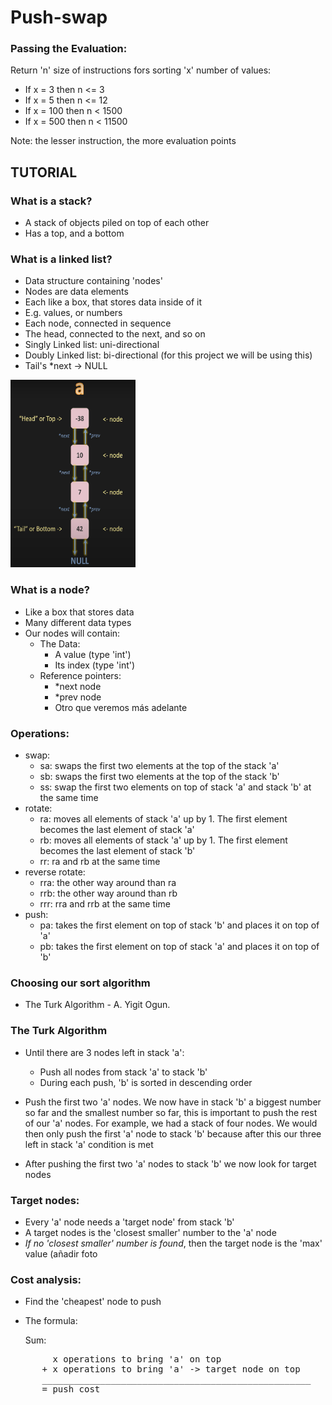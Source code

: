 # Push-swap

### Passing the Evaluation:
Return 'n' size of instructions fors sorting 'x' number of values:
- If x = 3 then n <= 3
- If x = 5 then n <= 12
- If x = 100 then n < 1500
- If x = 500 then n < 11500

Note: the lesser instruction, the more evaluation points

## TUTORIAL

### What is a stack?
- A stack of objects piled on top of each other
- Has a top, and a bottom

### What is a linked list?
- Data structure containing 'nodes'
- Nodes are data elements
- Each like a box, that stores data inside of it
- E.g. values, or numbers
- Each node, connected in sequence
- The head, connected to the next, and so on
- Singly Linked list: uni-directional
- Doubly Linked list: bi-directional (for this project we will be using this)
- Tail's *next -> NULL
<p aling="center">
<img src="https://github.com/Pausanpi/Push-swap/blob/main/img%20readme/Captura%20de%20pantalla%202024-01-03%20124904.png?raw=true" width="200" height="300" />
</p>

### What is a node?
- Like a box that stores data
- Many different data types
- Our nodes will contain:
    - The Data:
        - A value (type 'int')
        - Its index (type 'int')
    - Reference pointers:
        - *next node
        - *prev node
        - Otro que veremos más adelante

### Operations:
- swap:
    - sa: swaps the first two elements at the top of the stack 'a'
    - sb: swaps the first two elements at the top of the stack 'b'
    - ss: swap the first two elements on top of stack 'a' and stack 'b' at the same time
- rotate:
    - ra: moves all elements of stack 'a' up by 1. The first element becomes the last element of stack 'a'
    - rb: moves all elements of stack 'a' up by 1. The first element becomes the last element of stack 'b'
    - rr: ra and rb at the same time
- reverse rotate:
    - rra: the other way around than ra
    - rrb: the other way around than rb
    - rrr: rra and rrb at the same time
- push:
    - pa: takes the first element on top of stack 'b' and places it on top of 'a'
    - pb: takes the first element on top of stack 'a' and places it on top of 'b'

### Choosing our sort algorithm
- The Turk Algorithm - A. Yigit Ogun.

### The Turk Algorithm
- Until there are 3 nodes left in stack 'a':
    - Push all nodes from stack 'a' to stack 'b'
    - During each push, 'b' is sorted in descending order

- Push the first two 'a' nodes. We now have in stack 'b' a biggest number so far and the smallest number so far, this is important to push the rest of our 'a' nodes. For example, we had a stack of four nodes. We would then only push the first 'a' node to stack 'b' because after this our three left in stack 'a' condition is met
- After pushing the first two 'a' nodes to stack 'b' we now look for target nodes

### Target nodes:
- Every 'a' node needs a 'target node' from stack 'b'
- A target nodes is the 'closest smaller' number to the 'a' node
- _If no 'closest smaller' number is found_, then the target node is the 'max' value
(añadir foto 
### Cost analysis:
- Find the 'cheapest' node to push
- The formula:
  
  Sum:
  
<pre>
        x operations to bring 'a' on top
      + x operations to bring 'a' -> target node on top
      ___________________________________________________
      = push cost
</pre>

